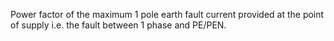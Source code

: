 Power factor of the maximum 1 pole earth fault  current provided at the point of supply i.e. the fault between 1 phase and PE/PEN.